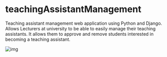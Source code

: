 # teachingAssistantManagement
Teaching assistant management web application using Python and Django. Allows Lecturers at university to be able to easily manage their teaching assistants. It allows them to approve and remove students interested in becoming a teaching assistant.


![img](https://i.imgur.com/N51ExDK.png)
